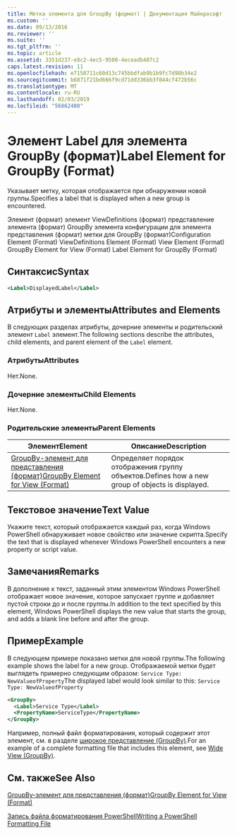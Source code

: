 ```yaml
---
title: Метка элемента для GroupBy (формат) | Документация Майкрософт
ms.custom: ''
ms.date: 09/13/2016
ms.reviewer: ''
ms.suite: ''
ms.tgt_pltfrm: ''
ms.topic: article
ms.assetid: 3351d237-e8c2-4ec5-9500-4eceadb407c2
caps.latest.revision: 11
ms.openlocfilehash: e7158711c60d13c745bbdfab9b1b9fc7d98b34e2
ms.sourcegitcommit: b6871f21bd666f9cd71dd336bb3f844cf472b56c
ms.translationtype: MT
ms.contentlocale: ru-RU
ms.lasthandoff: 02/03/2019
ms.locfileid: "56862400"
---
```

# <a name="label-element-for-groupby-format"></a><span data-ttu-id="d6f11-102">Элемент Label для элемента GroupBy (формат)</span><span class="sxs-lookup"><span data-stu-id="d6f11-102">Label Element for GroupBy (Format)</span></span>

<span data-ttu-id="d6f11-103">Указывает метку, которая отображается при обнаружении новой группы.</span><span class="sxs-lookup"><span data-stu-id="d6f11-103">Specifies a label that is displayed when a new group is encountered.</span></span>

<span data-ttu-id="d6f11-104">Элемент (формат) элемент ViewDefinitions (формат) представление элемента (формат) GroupBy элемента конфигурации для элемента представления (формат) метки для GroupBy (формат)</span><span class="sxs-lookup"><span data-stu-id="d6f11-104">Configuration Element (Format) ViewDefinitions Element (Format) View Element (Format) GroupBy Element for View (Format) Label Element for GroupBy (Format)</span></span>

## <a name="syntax"></a><span data-ttu-id="d6f11-105">Синтаксис</span><span class="sxs-lookup"><span data-stu-id="d6f11-105">Syntax</span></span>

```xml
<Label>DisplayedLabel</Label>
```

## <a name="attributes-and-elements"></a><span data-ttu-id="d6f11-106">Атрибуты и элементы</span><span class="sxs-lookup"><span data-stu-id="d6f11-106">Attributes and Elements</span></span>

<span data-ttu-id="d6f11-107">В следующих разделах атрибуты, дочерние элементы и родительский элемент `Label` элемент.</span><span class="sxs-lookup"><span data-stu-id="d6f11-107">The following sections describe the attributes, child elements, and parent element of the `Label` element.</span></span>

### <a name="attributes"></a><span data-ttu-id="d6f11-108">Атрибуты</span><span class="sxs-lookup"><span data-stu-id="d6f11-108">Attributes</span></span>

<span data-ttu-id="d6f11-109">Нет.</span><span class="sxs-lookup"><span data-stu-id="d6f11-109">None.</span></span>

### <a name="child-elements"></a><span data-ttu-id="d6f11-110">Дочерние элементы</span><span class="sxs-lookup"><span data-stu-id="d6f11-110">Child Elements</span></span>

<span data-ttu-id="d6f11-111">Нет.</span><span class="sxs-lookup"><span data-stu-id="d6f11-111">None.</span></span>

### <a name="parent-elements"></a><span data-ttu-id="d6f11-112">Родительские элементы</span><span class="sxs-lookup"><span data-stu-id="d6f11-112">Parent Elements</span></span>

|<span data-ttu-id="d6f11-113">Элемент</span><span class="sxs-lookup"><span data-stu-id="d6f11-113">Element</span></span>|<span data-ttu-id="d6f11-114">Описание</span><span class="sxs-lookup"><span data-stu-id="d6f11-114">Description</span></span>|
|-------------|-----------------|
|[<span data-ttu-id="d6f11-115">GroupBy-элемент для представления (формат)</span><span class="sxs-lookup"><span data-stu-id="d6f11-115">GroupBy Element for View (Format)</span></span>](./groupby-element-for-view-format.md)|<span data-ttu-id="d6f11-116">Определяет порядок отображения группу объектов.</span><span class="sxs-lookup"><span data-stu-id="d6f11-116">Defines how a new group of objects is displayed.</span></span>|

## <a name="text-value"></a><span data-ttu-id="d6f11-117">Текстовое значение</span><span class="sxs-lookup"><span data-stu-id="d6f11-117">Text Value</span></span>

<span data-ttu-id="d6f11-118">Укажите текст, который отображается каждый раз, когда Windows PowerShell обнаруживает новое свойство или значение скрипта.</span><span class="sxs-lookup"><span data-stu-id="d6f11-118">Specify the text that is displayed whenever Windows PowerShell encounters a new property or script value.</span></span>

## <a name="remarks"></a><span data-ttu-id="d6f11-119">Замечания</span><span class="sxs-lookup"><span data-stu-id="d6f11-119">Remarks</span></span>

<span data-ttu-id="d6f11-120">В дополнение к текст, заданный этим элементом Windows PowerShell отображает новое значение, которое запускает группе и добавляет пустой строки до и после группы.</span><span class="sxs-lookup"><span data-stu-id="d6f11-120">In addition to the text specified by this element, Windows PowerShell displays the new value that starts the group, and adds a blank line before and after the group.</span></span>

## <a name="example"></a><span data-ttu-id="d6f11-121">Пример</span><span class="sxs-lookup"><span data-stu-id="d6f11-121">Example</span></span>

<span data-ttu-id="d6f11-122">В следующем примере показано метки для новой группы.</span><span class="sxs-lookup"><span data-stu-id="d6f11-122">The following example shows the label for a new group.</span></span> <span data-ttu-id="d6f11-123">Отображаемой метки будет выглядеть примерно следующим образом: `Service Type: NewValueofProperty`</span><span class="sxs-lookup"><span data-stu-id="d6f11-123">The displayed label would look similar to this: `Service Type: NewValueofProperty`</span></span>

```xml
<GroupBy>
  <Label>Service Type</Label>
  <PropertyName>ServiceType</PropertyName>
</GroupBy>

```

<span data-ttu-id="d6f11-124">Например, полный файл форматирования, который содержит этот элемент, см. в разделе [широкое представление (GroupBy)](./wide-view-groupby.md).</span><span class="sxs-lookup"><span data-stu-id="d6f11-124">For an example of a complete formatting file that includes this element, see [Wide View (GroupBy)](./wide-view-groupby.md).</span></span>

## <a name="see-also"></a><span data-ttu-id="d6f11-125">См. также</span><span class="sxs-lookup"><span data-stu-id="d6f11-125">See Also</span></span>

[<span data-ttu-id="d6f11-126">GroupBy-элемент для представления (формат)</span><span class="sxs-lookup"><span data-stu-id="d6f11-126">GroupBy Element for View (Format)</span></span>](./groupby-element-for-view-format.md)

[<span data-ttu-id="d6f11-127">Запись файла форматирования PowerShell</span><span class="sxs-lookup"><span data-stu-id="d6f11-127">Writing a PowerShell Formatting File</span></span>](./writing-a-powershell-formatting-file.md)
